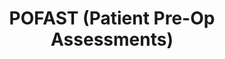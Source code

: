 ---
hackday: 02-liverpool
links:
  website: http://sourceforge.net/projects/forms4health/
summary: Electronic, Patient Completed Pre-Op Assessment form
team:
- '@odlingsmee'
- '@kylethompson86'
- '@willhamil'
- '@kouphax'
- '@gazrhys'
title: POFAST (Patient Pre-Op Assessments)
---